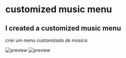 # customized music menu #
## I created a customized music menu ## 
 _criei um menu customizado de música._
 
 
![preview](https://github.com/Guilherme-alexander/customized-music-menu-/blob/main/Captura%20da%20Web_9-4-2021_15243_.jpeg)
![preview](https://github.com/Guilherme-alexander/customized-music-menu-/blob/main/Captura%20da%20Web_9-4-2021_219_.jpeg)
